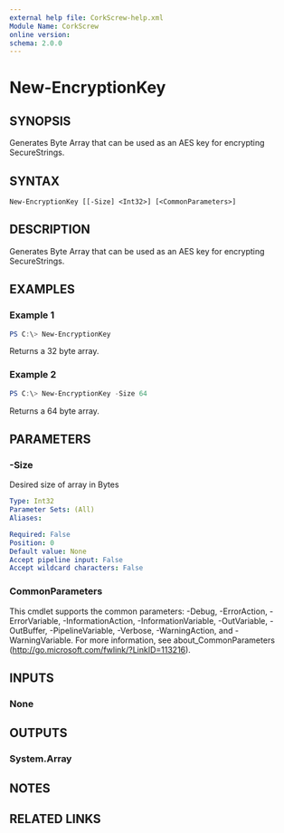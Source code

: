 ```yaml
---
external help file: CorkScrew-help.xml
Module Name: CorkScrew
online version:
schema: 2.0.0
---
```


# New-EncryptionKey

## SYNOPSIS
Generates Byte Array that can be used as an AES key for encrypting SecureStrings.

## SYNTAX

```
New-EncryptionKey [[-Size] <Int32>] [<CommonParameters>]
```

## DESCRIPTION
Generates Byte Array that can be used as an AES key for encrypting SecureStrings.

## EXAMPLES

### Example 1
```powershell
PS C:\> New-EncryptionKey
```

Returns a 32 byte array.

### Example 2
```powershell
PS C:\> New-EncryptionKey -Size 64
```

Returns a 64 byte array.

## PARAMETERS

### -Size
Desired size of array in Bytes

```yaml
Type: Int32
Parameter Sets: (All)
Aliases:

Required: False
Position: 0
Default value: None
Accept pipeline input: False
Accept wildcard characters: False
```

### CommonParameters
This cmdlet supports the common parameters: -Debug, -ErrorAction, -ErrorVariable, -InformationAction, -InformationVariable, -OutVariable, -OutBuffer, -PipelineVariable, -Verbose, -WarningAction, and -WarningVariable.
For more information, see about_CommonParameters (http://go.microsoft.com/fwlink/?LinkID=113216).

## INPUTS

### None
## OUTPUTS

### System.Array
## NOTES

## RELATED LINKS
